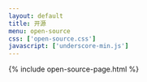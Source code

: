 ```yaml
---
layout: default
title: 开源
menu: open-source
css: ['open-source.css']
javascript: ['underscore-min.js']
---
```

{% include open-source-page.html %}